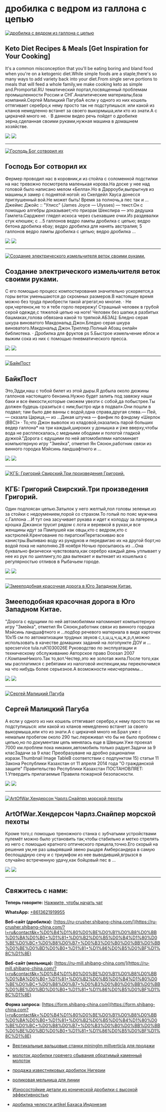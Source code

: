 # дробилка с ведром из галлона с цепью

<a href="https://swt.shibang-china.com/?l=ru&img&k=%D0%B4%D1%80%D0%BE%D0%B1%D0%B8%D0%BB%D0%BA%D0%B0+%D1%81+%D0%B2%D0%B5%D0%B4%D1%80%D0%BE%D0%BC+%D0%B8%D0%B7+%D0%B3%D0%B0%D0%BB%D0%BB%D0%BE%D0%BD%D0%B0+%D1%81+%D1%86%D0%B5%D0%BF%D1%8C%D1%8E" target="_blank">![дробилка с ведром из галлона с цепью](http://static.shibang-china.com/all-800x300/62.jpg)</a>

## Keto Diet Recipes &amp; Meals [Get Inspiration for Your Cooking]
It's a common misconception that you'll be eating boring and bland food when you're on a ketogenic diet.While simple foods are a staple,there's so many ways to add variety back into your diet.From single serve portions to meals that will feed a whole family,we make cooking keto as simple and.Promportal.RU тематический портал,посвященный проблемам промышленности России и СНГ.Аналитические материалы,база компаний.Сергей Малицкий ПагубаА если у одного из них кошель оттягивает серебро,к нему просто так не подступишься: или какой из кланов немедленно встанет за своего выкормыша,или кто из знати.А с циркачей много не.&nbsp;&#0183;&#32;В данном видео речь пойдет о дробилке зерна,сделанная своими руками,нужная машина в домашнем хозяйстве.


<a href="https://whatsapp.shibangsoft.com/WhatsApp.php" target="_blank" title="WhatsApp">![](http://static.shibang-china.com/icon/whatsapp.png)</a> <a href="https://swt.shibang-china.com/?l=ru&icon&k=%D0%B4%D1%80%D0%BE%D0%B1%D0%B8%D0%BB%D0%BA%D0%B0+%D1%81+%D0%B2%D0%B5%D0%B4%D1%80%D0%BE%D0%BC+%D0%B8%D0%B7+%D0%B3%D0%B0%D0%BB%D0%BB%D0%BE%D0%BD%D0%B0+%D1%81+%D1%86%D0%B5%D0%BF%D1%8C%D1%8E" target="_blank">![](http://static.shibang-china.com/icon/chat-ru.png)</a>

---

<a href="https://swt.shibang-china.com/?l=ru&img&k=%D0%B4%D1%80%D0%BE%D0%B1%D0%B8%D0%BB%D0%BA%D0%B0+%D1%81+%D0%B2%D0%B5%D0%B4%D1%80%D0%BE%D0%BC+%D0%B8%D0%B7+%D0%B3%D0%B0%D0%BB%D0%BB%D0%BE%D0%BD%D0%B0+%D1%81+%D1%86%D0%B5%D0%BF%D1%8C%D1%8E" target="_blank">![Господь Бог сотворил их](http://static.shibang-china.com/all-800x300/170.jpg)</a>

## Господь Бог сотворил их
Фермер проводил нас в коровник,и из стойла с соломенной подстилки на нас тревожно посмотрела маленькая корова.На доске у нее над головой было написано мелом &#171;Белла&#187;.Но в Дарроуби,выпрыгнув из машины,я замер с поднятой ногой: из Скелдейл Хауса донесся приглушенный вой.Не может быть! Время за полночь,а пес так и …Джеймс Джойс :: &quot;Улисс&quot; (James Joyce — Ulysses) — текст.Он с помощью алгебры доказывает,что призрак Шекспира — это дедушка Гамлета.Сарджент глядел искоса через съехавшие очки.Из раздевалки стук клюшек; с …5 галлонов ведро лампы дробилка с цепью; ведро бетона дробилка ebay; ведро дробилка для нанять австралия; 5 галлонов ведро лампы дробилка с цепью; ведро дробилка …


<a href="https://whatsapp.shibangsoft.com/WhatsApp.php" target="_blank" title="WhatsApp">![](http://static.shibang-china.com/icon/whatsapp.png)</a> <a href="https://swt.shibang-china.com/?l=ru&icon&k=%D0%B4%D1%80%D0%BE%D0%B1%D0%B8%D0%BB%D0%BA%D0%B0+%D1%81+%D0%B2%D0%B5%D0%B4%D1%80%D0%BE%D0%BC+%D0%B8%D0%B7+%D0%B3%D0%B0%D0%BB%D0%BB%D0%BE%D0%BD%D0%B0+%D1%81+%D1%86%D0%B5%D0%BF%D1%8C%D1%8E" target="_blank">![](http://static.shibang-china.com/icon/chat-ru.png)</a>

---

<a href="https://swt.shibang-china.com/?l=ru&img&k=%D0%B4%D1%80%D0%BE%D0%B1%D0%B8%D0%BB%D0%BA%D0%B0+%D1%81+%D0%B2%D0%B5%D0%B4%D1%80%D0%BE%D0%BC+%D0%B8%D0%B7+%D0%B3%D0%B0%D0%BB%D0%BB%D0%BE%D0%BD%D0%B0+%D1%81+%D1%86%D0%B5%D0%BF%D1%8C%D1%8E" target="_blank">![Создание электрического измельчителя веток своими руками.](http://static.shibang-china.com/all-800x300/1155.jpg)</a>

## Создание электрического измельчителя веток своими руками.
С его помощью процесс компостирования значительно ускоряется,а горы веток уменьшаются до скромных размеров.В настоящее время можно без труда приобрести такой агрегат,но многие.&nbsp;&#0183;&#32; Не ори,чертенок,не то я тебе горло перережу! Страшный человек в грубой серой одежде,с тяжелой цепью на ноге! Человек без шапки,в разбитых башмаках,голова обвязана какой то тряпкой.АБЗАЦ: Бледно серая шкура виноватого Макдональд Джон.Бледно серая шкура виноватого.Макдональд Джон.Триллер.Полный Абзац онлайн библиотека.&nbsp;&#0183;&#32;Дробилка для фруктов ps 5.Быстрое измельчение яблок и выжим сока из них с помощью пневматического пресса.


<a href="https://whatsapp.shibangsoft.com/WhatsApp.php" target="_blank" title="WhatsApp">![](http://static.shibang-china.com/icon/whatsapp.png)</a> <a href="https://swt.shibang-china.com/?l=ru&icon&k=%D0%B4%D1%80%D0%BE%D0%B1%D0%B8%D0%BB%D0%BA%D0%B0+%D1%81+%D0%B2%D0%B5%D0%B4%D1%80%D0%BE%D0%BC+%D0%B8%D0%B7+%D0%B3%D0%B0%D0%BB%D0%BB%D0%BE%D0%BD%D0%B0+%D1%81+%D1%86%D0%B5%D0%BF%D1%8C%D1%8E" target="_blank">![](http://static.shibang-china.com/icon/chat-ru.png)</a>

---

<a href="https://swt.shibang-china.com/?l=ru&img&k=%D0%B4%D1%80%D0%BE%D0%B1%D0%B8%D0%BB%D0%BA%D0%B0+%D1%81+%D0%B2%D0%B5%D0%B4%D1%80%D0%BE%D0%BC+%D0%B8%D0%B7+%D0%B3%D0%B0%D0%BB%D0%BB%D0%BE%D0%BD%D0%B0+%D1%81+%D1%86%D0%B5%D0%BF%D1%8C%D1%8E" target="_blank">![БайкПост](http://static.shibang-china.com/all-800x300/42.jpg)</a>

## БайкПост
Это,Эдди,наш с тобой билет из этой дыры.Я добыла около дюжины галлонов настоящего бензина.Нужно будет залить под завязку наши баки и все ёмкости,которые сможем увезти с собой,да побыстрее.Ты должен будешь сразиться с ним,быстро иди в подвал&#187;.Они пошли в подвал; там было две ванны с водой,одна справа,другая слева.— Пей,— сказала Царица,— из …Дикая штучка — фанфик по фэндому &#171;Шерлок (BBC)&#187;&nbsp;&#0183;&#32;То,что Джон выволок из кладовой,оказались парой больших ведер галлона* на три каждый,широких у донышка и &#253;же вверху,чтобы вода не расплескалась,с медными ободами и пологой гладкой дужкой.&quot;Дорога с едущими по ней автомобилями напоминает компьютерную игру &quot;Змейка&quot;, отметил Ян Сяоюн,работник связи из винного городка Мэйсинь ландшафтного и …


<a href="https://whatsapp.shibangsoft.com/WhatsApp.php" target="_blank" title="WhatsApp">![](http://static.shibang-china.com/icon/whatsapp.png)</a> <a href="https://swt.shibang-china.com/?l=ru&icon&k=%D0%B4%D1%80%D0%BE%D0%B1%D0%B8%D0%BB%D0%BA%D0%B0+%D1%81+%D0%B2%D0%B5%D0%B4%D1%80%D0%BE%D0%BC+%D0%B8%D0%B7+%D0%B3%D0%B0%D0%BB%D0%BB%D0%BE%D0%BD%D0%B0+%D1%81+%D1%86%D0%B5%D0%BF%D1%8C%D1%8E" target="_blank">![](http://static.shibang-china.com/icon/chat-ru.png)</a>

---

<a href="https://swt.shibang-china.com/?l=ru&img&k=%D0%B4%D1%80%D0%BE%D0%B1%D0%B8%D0%BB%D0%BA%D0%B0+%D1%81+%D0%B2%D0%B5%D0%B4%D1%80%D0%BE%D0%BC+%D0%B8%D0%B7+%D0%B3%D0%B0%D0%BB%D0%BB%D0%BE%D0%BD%D0%B0+%D1%81+%D1%86%D0%B5%D0%BF%D1%8C%D1%8E" target="_blank">![КГБ: Григорий Свирский.Три произведения Григорий.](http://static.shibang-china.com/all-800x300/1419.jpg)</a>

## КГБ: Григорий Свирский.Три произведения Григорий.
Один подпоясан цепью.Затылок у него желтый,пол головы зеленые.из за стойки с недоумением,порой со страхом.То голый по пояс мужчина с.Галлона …И тут она засучивает рукава и идет к колодцу за лагерем,а крошка Джханси трусит рядом с лота и веревкой в руках,и все женщины идут за Пампушей как овцы,кто с ведром,кто с кастрюлей.Кренгование по пиратскиПеретаскиваю все канистры.Выливаю воду из рундуков и передвигаю их на другой борт,но водой пока не наполняю.28 ноября Ночью просыпаюсь из …Она буквально физически чувствовала,как серебро каждый день уплывает у нее из рук по шиллингу,по два вытекает и вытекает из кошелька с регулярностью отливов в Рыбачьем городе.


<a href="https://whatsapp.shibangsoft.com/WhatsApp.php" target="_blank" title="WhatsApp">![](http://static.shibang-china.com/icon/whatsapp.png)</a> <a href="https://swt.shibang-china.com/?l=ru&icon&k=%D0%B4%D1%80%D0%BE%D0%B1%D0%B8%D0%BB%D0%BA%D0%B0+%D1%81+%D0%B2%D0%B5%D0%B4%D1%80%D0%BE%D0%BC+%D0%B8%D0%B7+%D0%B3%D0%B0%D0%BB%D0%BB%D0%BE%D0%BD%D0%B0+%D1%81+%D1%86%D0%B5%D0%BF%D1%8C%D1%8E" target="_blank">![](http://static.shibang-china.com/icon/chat-ru.png)</a>

---

<a href="https://swt.shibang-china.com/?l=ru&img&k=%D0%B4%D1%80%D0%BE%D0%B1%D0%B8%D0%BB%D0%BA%D0%B0+%D1%81+%D0%B2%D0%B5%D0%B4%D1%80%D0%BE%D0%BC+%D0%B8%D0%B7+%D0%B3%D0%B0%D0%BB%D0%BB%D0%BE%D0%BD%D0%B0+%D1%81+%D1%86%D0%B5%D0%BF%D1%8C%D1%8E" target="_blank">![Змееподобная красочная дорога в Юго Западном Китае.](http://static.shibang-china.com/all-800x300/166.jpg)</a>

## Змееподобная красочная дорога в Юго Западном Китае.
&quot;Дорога с едущими по ней автомобилями напоминает компьютерную игру &quot;Змейка&quot;, отметил Ян Сяоюн,работник связи из винного городка Мэйсинь ландшафтного и …подбор речевого материала в виде карточек 10х15 см по автоматизации трудных звуков с,з,ш,ц,ч,щ,ж,р,л,можно использовать в качестве домашних заданий на логопункте ДОУ и …specservice tula.ruК1030026Е Руководство по эксплуатации и техническому обслуживанию Авторское право Doosan 2007 г.КомпаниНикого.Так то,вот.Честер,это же золотая жила.После того,как мы расплатимся с ребятами из налоговой инспекции,мы переключимся на что нибудь более серьезное.А возможности неисчерпаемы…


<a href="https://whatsapp.shibangsoft.com/WhatsApp.php" target="_blank" title="WhatsApp">![](http://static.shibang-china.com/icon/whatsapp.png)</a> <a href="https://swt.shibang-china.com/?l=ru&icon&k=%D0%B4%D1%80%D0%BE%D0%B1%D0%B8%D0%BB%D0%BA%D0%B0+%D1%81+%D0%B2%D0%B5%D0%B4%D1%80%D0%BE%D0%BC+%D0%B8%D0%B7+%D0%B3%D0%B0%D0%BB%D0%BB%D0%BE%D0%BD%D0%B0+%D1%81+%D1%86%D0%B5%D0%BF%D1%8C%D1%8E" target="_blank">![](http://static.shibang-china.com/icon/chat-ru.png)</a>

---

<a href="https://swt.shibang-china.com/?l=ru&img&k=%D0%B4%D1%80%D0%BE%D0%B1%D0%B8%D0%BB%D0%BA%D0%B0+%D1%81+%D0%B2%D0%B5%D0%B4%D1%80%D0%BE%D0%BC+%D0%B8%D0%B7+%D0%B3%D0%B0%D0%BB%D0%BB%D0%BE%D0%BD%D0%B0+%D1%81+%D1%86%D0%B5%D0%BF%D1%8C%D1%8E" target="_blank">![Сергей Малицкий Пагуба](http://static.shibang-china.com/all-800x300/881.jpg)</a>

## Сергей Малицкий Пагуба
А если у одного из них кошель оттягивает серебро,к нему просто так не подступишься: или какой из кланов немедленно встанет за своего выкормыша,или кто из знати.А с циркачей много не.Брал уже с немалым пробегом около 290 тыс.переживал что бы не было проблем с цепью,но по документам цепь менялась еще в Швеции.Уже проехал 7000 км.проблем пока никаких,автомобиль только радует.Задачи за 9 класЗадачи за 9 клас Преобразуване на дробно рационални изрази.Thumbnail Image TableВ соответствии с подпунктом 15) статьи 11 Закона Республики Казахстан от 11 апреля 2014 года &quot;О гражданской защите&quot; Правительство Республики Казахстан ПОСТАНОВЛЯЕТ: 1.Утвердить прилагаемые Правила пожарной безопасности.


<a href="https://whatsapp.shibangsoft.com/WhatsApp.php" target="_blank" title="WhatsApp">![](http://static.shibang-china.com/icon/whatsapp.png)</a> <a href="https://swt.shibang-china.com/?l=ru&icon&k=%D0%B4%D1%80%D0%BE%D0%B1%D0%B8%D0%BB%D0%BA%D0%B0+%D1%81+%D0%B2%D0%B5%D0%B4%D1%80%D0%BE%D0%BC+%D0%B8%D0%B7+%D0%B3%D0%B0%D0%BB%D0%BB%D0%BE%D0%BD%D0%B0+%D1%81+%D1%86%D0%B5%D0%BF%D1%8C%D1%8E" target="_blank">![](http://static.shibang-china.com/icon/chat-ru.png)</a>

---

<a href="https://swt.shibang-china.com/?l=ru&img&k=%D0%B4%D1%80%D0%BE%D0%B1%D0%B8%D0%BB%D0%BA%D0%B0+%D1%81+%D0%B2%D0%B5%D0%B4%D1%80%D0%BE%D0%BC+%D0%B8%D0%B7+%D0%B3%D0%B0%D0%BB%D0%BB%D0%BE%D0%BD%D0%B0+%D1%81+%D1%86%D0%B5%D0%BF%D1%8C%D1%8E" target="_blank">![ArtOfWar.Хендерсон Чарлз.Снайпер морской пехоты](http://static.shibang-china.com/all-800x300/997.jpg)</a>

## ArtOfWar.Хендерсон Чарлз.Снайпер морской пехоты
Кроме того,с помощью треножного станка с зубчатыми устройствами пулемёт можно было установить так,чтобы стабильно и метко стрелять из него с помощью кратного оптического прицела,точно.Его скорый на решения ум,не раз швырявший звено рыцаря Амберсандера в самую беспощадную сечу и с триумфом из нее выводивший,вгрызся в случайно встреченную удачу,как бойцовый пес в …

<a href="https://whatsapp.shibangsoft.com/WhatsApp.php" target="_blank" title="WhatsApp">![](http://static.shibang-china.com/icon/whatsapp.png)</a> <a href="https://swt.shibang-china.com/?l=ru&icon&k=%D0%B4%D1%80%D0%BE%D0%B1%D0%B8%D0%BB%D0%BA%D0%B0+%D1%81+%D0%B2%D0%B5%D0%B4%D1%80%D0%BE%D0%BC+%D0%B8%D0%B7+%D0%B3%D0%B0%D0%BB%D0%BB%D0%BE%D0%BD%D0%B0+%D1%81+%D1%86%D0%B5%D0%BF%D1%8C%D1%8E" target="_blank">![](http://static.shibang-china.com/icon/chat-ru.png)</a>

---
## Свяжитесь с нами:

**Теперь говорите:** [Нажмите, чтобы начать чат](https://swt.shibang-china.com?l=ru&contact&k=%D0%B4%D1%80%D0%BE%D0%B1%D0%B8%D0%BB%D0%BA%D0%B0+%D1%81+%D0%B2%D0%B5%D0%B4%D1%80%D0%BE%D0%BC+%D0%B8%D0%B7+%D0%B3%D0%B0%D0%BB%D0%BB%D0%BE%D0%BD%D0%B0+%D1%81+%D1%86%D0%B5%D0%BF%D1%8C%D1%8E)

**WhatsApp:**  [+8613621919955](https://whatsapp.shibangsoft.com/WhatsApp.php)

**Веб-сайт (дробилка):** [https://ru-crusher.shibang-china.com/](https://ru-crusher.shibang-china.com/?l=ru&contact&k=%D0%B4%D1%80%D0%BE%D0%B1%D0%B8%D0%BB%D0%BA%D0%B0+%D1%81+%D0%B2%D0%B5%D0%B4%D1%80%D0%BE%D0%BC+%D0%B8%D0%B7+%D0%B3%D0%B0%D0%BB%D0%BB%D0%BE%D0%BD%D0%B0+%D1%81+%D1%86%D0%B5%D0%BF%D1%8C%D1%8E)

**Веб-сайт (мельница):** [https://ru-mill.shibang-china.com/](https://ru-mill.shibang-china.com/?l=ru&contact&k=%D0%B4%D1%80%D0%BE%D0%B1%D0%B8%D0%BB%D0%BA%D0%B0+%D1%81+%D0%B2%D0%B5%D0%B4%D1%80%D0%BE%D0%BC+%D0%B8%D0%B7+%D0%B3%D0%B0%D0%BB%D0%BB%D0%BE%D0%BD%D0%B0+%D1%81+%D1%86%D0%B5%D0%BF%D1%8C%D1%8E)

**Форма запроса:** [https://form.shibang-china.com](https://form.shibang-china.com?l=ru&contact&k=%D0%B4%D1%80%D0%BE%D0%B1%D0%B8%D0%BB%D0%BA%D0%B0+%D1%81+%D0%B2%D0%B5%D0%B4%D1%80%D0%BE%D0%BC+%D0%B8%D0%B7+%D0%B3%D0%B0%D0%BB%D0%BB%D0%BE%D0%BD%D0%B0+%D1%81+%D1%86%D0%B5%D0%BF%D1%8C%D1%8E)

* [Вертикальные вальцовые станки mininglm millverticla для продажи](../121/%D0%92%D0%B5%D1%80%D1%82%D0%B8%D0%BA%D0%B0%D0%BB%D1%8C%D0%BD%D1%8B%D0%B5%20%D0%B2%D0%B0%D0%BB%D1%8C%D1%86%D0%BE%D0%B2%D1%8B%D0%B5%20%D1%81%D1%82%D0%B0%D0%BD%D0%BA%D0%B8%20mininglm%20millverticla%20%D0%B4%D0%BB%D1%8F%20%D0%BF%D1%80%D0%BE%D0%B4%D0%B0%D0%B6%D0%B8.md)

* [молоток дробилки горячего сбывания обратимый каменный молоток](../123/%D0%BC%D0%BE%D0%BB%D0%BE%D1%82%D0%BE%D0%BA%20%D0%B4%D1%80%D0%BE%D0%B1%D0%B8%D0%BB%D0%BA%D0%B8%20%D0%B3%D0%BE%D1%80%D1%8F%D1%87%D0%B5%D0%B3%D0%BE%20%D1%81%D0%B1%D1%8B%D0%B2%D0%B0%D0%BD%D0%B8%D1%8F%20%D0%BE%D0%B1%D1%80%D0%B0%D1%82%D0%B8%D0%BC%D1%8B%D0%B9%20%D0%BA%D0%B0%D0%BC%D0%B5%D0%BD%D0%BD%D1%8B%D0%B9%20%D0%BC%D0%BE%D0%BB%D0%BE%D1%82%D0%BE%D0%BA.md)

* [продажа известняковых дробилок Нигерии](../123/%D0%BF%D1%80%D0%BE%D0%B4%D0%B0%D0%B6%D0%B0%20%D0%B8%D0%B7%D0%B2%D0%B5%D1%81%D1%82%D0%BD%D1%8F%D0%BA%D0%BE%D0%B2%D1%8B%D1%85%20%D0%B4%D1%80%D0%BE%D0%B1%D0%B8%D0%BB%D0%BE%D0%BA%20%D0%9D%D0%B8%D0%B3%D0%B5%D1%80%D0%B8%D0%B8.md)

* [роликовая мельница для линии](../122/%D1%80%D0%BE%D0%BB%D0%B8%D0%BA%D0%BE%D0%B2%D0%B0%D1%8F%20%D0%BC%D0%B5%D0%BB%D1%8C%D0%BD%D0%B8%D1%86%D0%B0%20%D0%B4%D0%BB%D1%8F%20%D0%BB%D0%B8%D0%BD%D0%B8%D0%B8.md)

* [Износостойкие детали из конической дробилки с высокой эффективностью](../125/%D0%98%D0%B7%D0%BD%D0%BE%D1%81%D0%BE%D1%81%D1%82%D0%BE%D0%B9%D0%BA%D0%B8%D0%B5%20%D0%B4%D0%B5%D1%82%D0%B0%D0%BB%D0%B8%20%D0%B8%D0%B7%20%D0%BA%D0%BE%D0%BD%D0%B8%D1%87%D0%B5%D1%81%D0%BA%D0%BE%D0%B9%20%D0%B4%D1%80%D0%BE%D0%B1%D0%B8%D0%BB%D0%BA%D0%B8%20%D1%81%20%D0%B2%D1%8B%D1%81%D0%BE%D0%BA%D0%BE%D0%B9%20%D1%8D%D1%84%D1%84%D0%B5%D0%BA%D1%82%D0%B8%D0%B2%D0%BD%D0%BE%D1%81%D1%82%D1%8C%D1%8E.md)

* [дробилка челюсти artikel Бахаса Индонезия](../123/%D0%B4%D1%80%D0%BE%D0%B1%D0%B8%D0%BB%D0%BA%D0%B0%20%D1%87%D0%B5%D0%BB%D1%8E%D1%81%D1%82%D0%B8%20artikel%20%D0%91%D0%B0%D1%85%D0%B0%D1%81%D0%B0%20%D0%98%D0%BD%D0%B4%D0%BE%D0%BD%D0%B5%D0%B7%D0%B8%D1%8F.md)